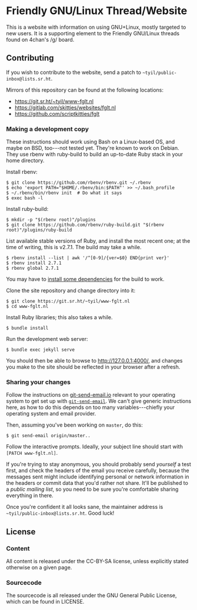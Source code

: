 # Friendly GNU/Linux Thread/Website

This is a website with information on using GNU+Linux, mostly targeted to new
users. It is a supporting element to the Friendly GNU/Linux threads found on
4chan's /g/ board.

## Contributing

If you wish to contribute to the website, send a patch to
`~tyil/public-inbox@lists.sr.ht`.

Mirrors of this repository can be found at the following locations:

- <https://git.sr.ht/~tyil/www-fglt.nl>
- <https://gitlab.com/skitties/websites/fglt.nl>
- <https://github.com/scriptkitties/fglt>

### Making a development copy

These instructions should work using Bash on a Linux-based OS, and maybe on
BSD, too---not tested yet.  They're known to work on Debian.  They use rbenv
with ruby-build to build an up-to-date Ruby stack in your home directory.

Install rbenv:

	$ git clone https://github.com/rbenv/rbenv.git ~/.rbenv
	$ echo 'export PATH="$HOME/.rbenv/bin:$PATH"' >> ~/.bash_profile
	$ ~/.rbenv/bin/rbenv init  # Do what it says
	$ exec bash -l

Install ruby-build:

	$ mkdir -p "$(rbenv root)"/plugins
	$ git clone https://github.com/rbenv/ruby-build.git "$(rbenv root)"/plugins/ruby-build

List available stable versions of Ruby, and install the most recent one; at the
time of writing, this is v2.7.1.  The build may take a while.

	$ rbenv install --list | awk '/^[0-9]/{ver=$0} END{print ver}'
	$ rbenv install 2.7.1
	$ rbenv global 2.7.1

You may have to [install some
dependencies](https://github.com/rbenv/ruby-build/wiki#suggested-build-environment)
for the build to work.

Clone the site repository and change directory into it:

	$ git clone https://git.sr.ht/~tyil/www-fglt.nl
	$ cd www-fglt.nl

Install Ruby libraries; this also takes a while.

	$ bundle install

Run the development web server:

	$ bundle exec jekyll serve

You should then be able to browse to <http://127.0.0.1:4000/>, and changes you
make to the site should be reflected in your browser after a refresh.

### Sharing your changes

Follow the instructions on [git-send-email.io](http://git-send-email.io/)
relevant to your operating system to get set up with
[`git-send-email`](https://git-scm.com/docs/git-send-email).  We can't give
generic instructions here, as how to do this depends on too many
variables---chiefly your operating system and email provider.

Then, assuming you've been working on `master`, do this:

	$ git send-email origin/master..

Follow the interactive prompts.  Ideally, your subject line should start with
`[PATCH www-fglt.nl]`.

If you're trying to stay anonymous, you should probably send *yourself* a test
first, and check the headers of the email you receive carefully, because the
messages sent might include identifying personal or network information in the
headers or commit data that you'd rather not share.  It'll be published to
a *public mailing list*, so you need to be sure you're comfortable sharing
everything in there.

Once you're confident it all looks sane, the maintainer address is
`~tyil/public-inbox@lists.sr.ht`.  Good luck!

## License

### Content

All content is released under the CC-BY-SA license, unless explicitly stated
otherwise on a given page.

### Sourcecode

The sourcecode is all released under the GNU General Public License, which can
be found in LICENSE.
